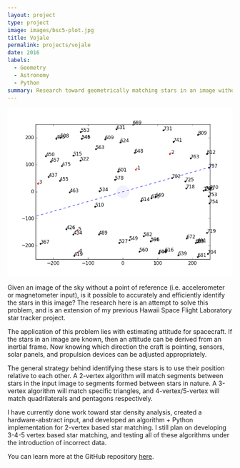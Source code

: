 ```yaml
---
layout: project
type: project
image: images/bsc5-plot.jpg
title: Vojale
permalink: projects/vojale
date: 2016
labels:
  - Geometry
  - Astronomy
  - Python
summary: Research toward geometrically matching stars in an image without sky reference to an star catalog.
---
```


<img class="ui medium right floated rounded image" src="../images/eid-5err.png">


Given an image of the sky without a point of reference (i.e. accelerometer or magnetometer input), is it possible to accurately and efficiently identify the stars in this image? The research here is an attempt to solve this problem, and is an extension of my previous Hawaii Space Flight Laboratory star tracker project. 

The application of this problem lies with estimating attitude for spacecraft. If the stars in an image are known, then an attitude can be derived from an inertial frame. Now knowing which direction the craft is pointing, sensors, solar panels, and propulsion devices can be adjusted appropriately. 

The general strategy behind identifying these stars is to use their position relative to each other. A 2-vertex algorithm will match segments between stars in the input image to segments formed between stars in nature. A 3-vertex algorithm will match specific triangles, and 4-vertex/5-vertex will match quadrilaterals and pentagons respectively. 

I have currently done work toward star density analysis, created a hardware-abstract input, and developed an algorithm + Python implementation for 2-vertex based star matching. I still plan on developing 3-4-5 vertex based star matching, and testing all of these algorithms under the introduction of incorrect data.  

You can learn more at the GitHub repository [here](https://github.com/glennga/vojale).
